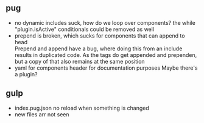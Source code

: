 ## pug
- no dynamic includes suck, how do we loop over components?
    the while "plugin.isActive" conditionals could be removed as well
- prepend is broken, which sucks for components that can append to head  
    Prepend and append have a bug, where doing this from an include results in duplicated code. As the tags do get appended and prependen, but a copy of that also remains at the same position 
- yaml for components header for documentation purposes
    Maybe there's a plugin?
    

## gulp
- index.pug.json no reload when something is changed
- new files arr not seen